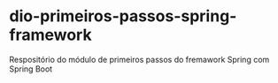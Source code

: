 # dio-primeiros-passos-spring-framework
Respositório do módulo de primeiros passos do fremawork Spring com Spring Boot
